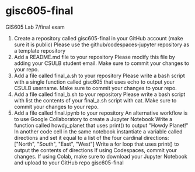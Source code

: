 # gisc605-final
GIS605 Lab 7/final exam
1. Create a repository called gisc605-final in your GitHub account (make sure it is public)
Please use the github/codespaces-jupyter repository as a template repository
2. Add a README.md file to your repository
Please modify this file by adding your CSULB student email. Make sure to commit your changes to your repo.
3. Add a file called final_a.sh to your repository
Please write a bash script with a single function called gisc605 that uses echo to output your CSULB username. Make sure to commit your changes to your repo.
4. Add a file called final_b.sh to your repository
Please write a bash script with list the contents of your final_a.sh script with cat. Make sure to commit your changes to your repo.
5. Add a file called final.ipynb to your repository
An alternative workflow is to use Google Collaboratory to create a Jupyter Notebook
Write a function called howdy_planet that uses print() to output "Howdy Planet!"
In another code cell in the same notebook instantiate a variable called directions and set it equal to a list of the four cardinal directions: ["North", "South", "East", "West"]
Write a for loop that uses print() to output the contents of directions
If using Codespaces, commit your changes.
If using Colab, make sure to download your Jupyter Notebook and upload to your GitHub repo gisc605-final
